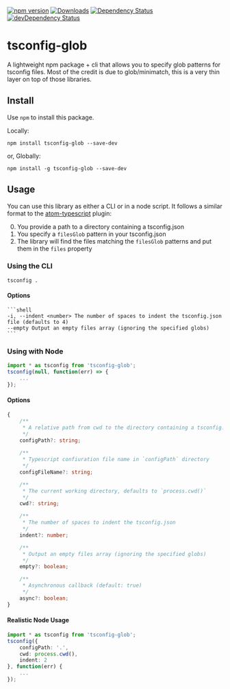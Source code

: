 [![npm version](https://badge.fury.io/js/tsconfig-glob.svg)](http://badge.fury.io/js/tsconfig-glob)
[![Downloads](http://img.shields.io/npm/dm/tsconfig-glob.svg)](https://npmjs.org/package/tsconfig-glob)
[![Dependency Status](https://david-dm.org/wjohnsto/tsconfig-glob.svg)](https://david-dm.org/wjohnsto/tsconfig-glob)
[![devDependency Status](https://david-dm.org/wjohnsto/tsconfig-glob/dev-status.svg)](https://david-dm.org/wjohnsto/tsconfig-glob#info=devDependencies)

# tsconfig-glob
A lightweight npm package + cli that allows you to specify glob patterns for tsconfig files. Most of the credit is due to glob/minimatch, this is a very thin layer on top of those libraries.

## Install

Use `npm` to install this package.

Locally:

```shell
npm install tsconfig-glob --save-dev
```

or, Globally:

```shell
npm install -g tsconfig-glob --save-dev
```

## Usage

You can use this library as either a CLI or in a node script. It follows a similar format to the [atom-typescript](https://github.com/TypeStrong/atom-typescript/blob/master/docs/tsconfig.md) plugin:

0. You provide a path to a directory containing a tsconfig.json
0. You specify a `filesGlob` pattern in your tsconfig.json
0. The library will find the files matching the `filesGlob` patterns and put them in the `files` property

### Using the CLI
```shell
tsconfig .
```

#### Options

	```shell
	-i, --indent <number> The number of spaces to indent the tsconfig.json file (defaults to 4)
	--empty Output an empty files array (ignoring the specified globs)
	```

### Using with Node

```ts
import * as tsconfig from 'tsconfig-glob';
tsconfig(null, function(err) => {
    ...
});
```

#### Options

```ts
{
	/**
	 * A relative path from cwd to the directory containing a tsconfig.json. If not specified, the '.' is used.
	 */
	configPath?: string;
    
    /**
     * Typescript confiuration file name in `configPath` directory
     */
    configFileName?: string;

	/**
	 * The current working directory, defaults to `process.cwd()`
	 */
	cwd?: string;

	/**
	 * The number of spaces to indent the tsconfig.json
	 */
	indent?: number;

	/**
	 * Output an empty files array (ignoring the specified globs)
	 */
	empty?: boolean;

	/**
	 * Asynchronous callback (default: true)
	 */
	async?: boolean;
}
```
#### Realistic Node Usage

```ts
import * as tsconfig from 'tsconfig-glob';
tsconfig({
	configPath: '.',
	cwd: process.cwd(),
	indent: 2
}, function(err) {
    ...
});
```
